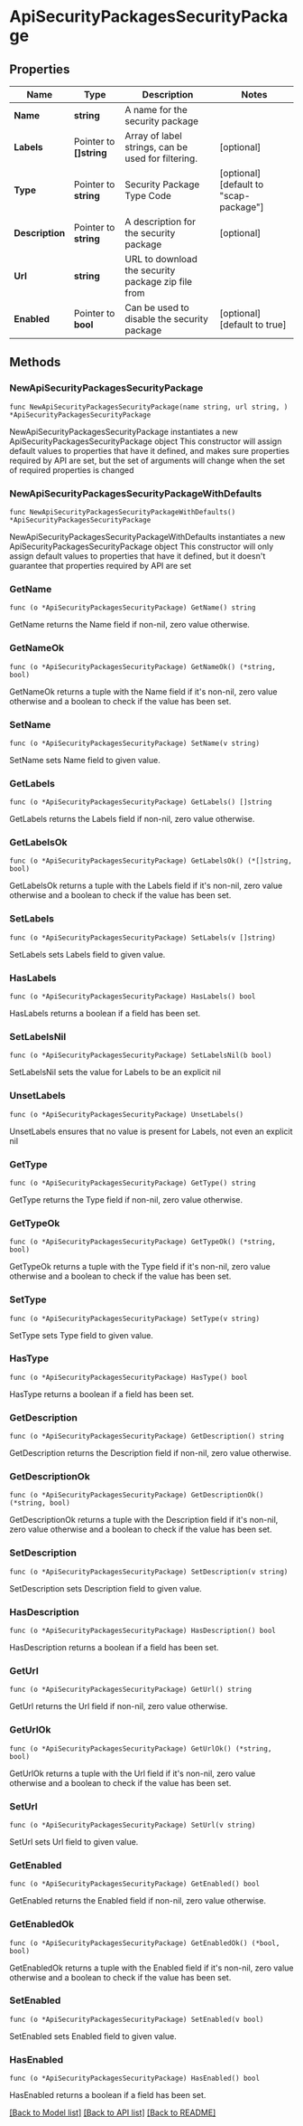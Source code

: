 # ApiSecurityPackagesSecurityPackage

## Properties

Name | Type | Description | Notes
------------ | ------------- | ------------- | -------------
**Name** | **string** | A name for the security package | 
**Labels** | Pointer to **[]string** | Array of label strings, can be used for filtering. | [optional] 
**Type** | Pointer to **string** | Security Package Type Code | [optional] [default to "scap-package"]
**Description** | Pointer to **string** | A description for the security package | [optional] 
**Url** | **string** | URL to download the security package zip file from | 
**Enabled** | Pointer to **bool** | Can be used to disable the security package | [optional] [default to true]

## Methods

### NewApiSecurityPackagesSecurityPackage

`func NewApiSecurityPackagesSecurityPackage(name string, url string, ) *ApiSecurityPackagesSecurityPackage`

NewApiSecurityPackagesSecurityPackage instantiates a new ApiSecurityPackagesSecurityPackage object
This constructor will assign default values to properties that have it defined,
and makes sure properties required by API are set, but the set of arguments
will change when the set of required properties is changed

### NewApiSecurityPackagesSecurityPackageWithDefaults

`func NewApiSecurityPackagesSecurityPackageWithDefaults() *ApiSecurityPackagesSecurityPackage`

NewApiSecurityPackagesSecurityPackageWithDefaults instantiates a new ApiSecurityPackagesSecurityPackage object
This constructor will only assign default values to properties that have it defined,
but it doesn't guarantee that properties required by API are set

### GetName

`func (o *ApiSecurityPackagesSecurityPackage) GetName() string`

GetName returns the Name field if non-nil, zero value otherwise.

### GetNameOk

`func (o *ApiSecurityPackagesSecurityPackage) GetNameOk() (*string, bool)`

GetNameOk returns a tuple with the Name field if it's non-nil, zero value otherwise
and a boolean to check if the value has been set.

### SetName

`func (o *ApiSecurityPackagesSecurityPackage) SetName(v string)`

SetName sets Name field to given value.


### GetLabels

`func (o *ApiSecurityPackagesSecurityPackage) GetLabels() []string`

GetLabels returns the Labels field if non-nil, zero value otherwise.

### GetLabelsOk

`func (o *ApiSecurityPackagesSecurityPackage) GetLabelsOk() (*[]string, bool)`

GetLabelsOk returns a tuple with the Labels field if it's non-nil, zero value otherwise
and a boolean to check if the value has been set.

### SetLabels

`func (o *ApiSecurityPackagesSecurityPackage) SetLabels(v []string)`

SetLabels sets Labels field to given value.

### HasLabels

`func (o *ApiSecurityPackagesSecurityPackage) HasLabels() bool`

HasLabels returns a boolean if a field has been set.

### SetLabelsNil

`func (o *ApiSecurityPackagesSecurityPackage) SetLabelsNil(b bool)`

 SetLabelsNil sets the value for Labels to be an explicit nil

### UnsetLabels
`func (o *ApiSecurityPackagesSecurityPackage) UnsetLabels()`

UnsetLabels ensures that no value is present for Labels, not even an explicit nil
### GetType

`func (o *ApiSecurityPackagesSecurityPackage) GetType() string`

GetType returns the Type field if non-nil, zero value otherwise.

### GetTypeOk

`func (o *ApiSecurityPackagesSecurityPackage) GetTypeOk() (*string, bool)`

GetTypeOk returns a tuple with the Type field if it's non-nil, zero value otherwise
and a boolean to check if the value has been set.

### SetType

`func (o *ApiSecurityPackagesSecurityPackage) SetType(v string)`

SetType sets Type field to given value.

### HasType

`func (o *ApiSecurityPackagesSecurityPackage) HasType() bool`

HasType returns a boolean if a field has been set.

### GetDescription

`func (o *ApiSecurityPackagesSecurityPackage) GetDescription() string`

GetDescription returns the Description field if non-nil, zero value otherwise.

### GetDescriptionOk

`func (o *ApiSecurityPackagesSecurityPackage) GetDescriptionOk() (*string, bool)`

GetDescriptionOk returns a tuple with the Description field if it's non-nil, zero value otherwise
and a boolean to check if the value has been set.

### SetDescription

`func (o *ApiSecurityPackagesSecurityPackage) SetDescription(v string)`

SetDescription sets Description field to given value.

### HasDescription

`func (o *ApiSecurityPackagesSecurityPackage) HasDescription() bool`

HasDescription returns a boolean if a field has been set.

### GetUrl

`func (o *ApiSecurityPackagesSecurityPackage) GetUrl() string`

GetUrl returns the Url field if non-nil, zero value otherwise.

### GetUrlOk

`func (o *ApiSecurityPackagesSecurityPackage) GetUrlOk() (*string, bool)`

GetUrlOk returns a tuple with the Url field if it's non-nil, zero value otherwise
and a boolean to check if the value has been set.

### SetUrl

`func (o *ApiSecurityPackagesSecurityPackage) SetUrl(v string)`

SetUrl sets Url field to given value.


### GetEnabled

`func (o *ApiSecurityPackagesSecurityPackage) GetEnabled() bool`

GetEnabled returns the Enabled field if non-nil, zero value otherwise.

### GetEnabledOk

`func (o *ApiSecurityPackagesSecurityPackage) GetEnabledOk() (*bool, bool)`

GetEnabledOk returns a tuple with the Enabled field if it's non-nil, zero value otherwise
and a boolean to check if the value has been set.

### SetEnabled

`func (o *ApiSecurityPackagesSecurityPackage) SetEnabled(v bool)`

SetEnabled sets Enabled field to given value.

### HasEnabled

`func (o *ApiSecurityPackagesSecurityPackage) HasEnabled() bool`

HasEnabled returns a boolean if a field has been set.


[[Back to Model list]](../README.md#documentation-for-models) [[Back to API list]](../README.md#documentation-for-api-endpoints) [[Back to README]](../README.md)


